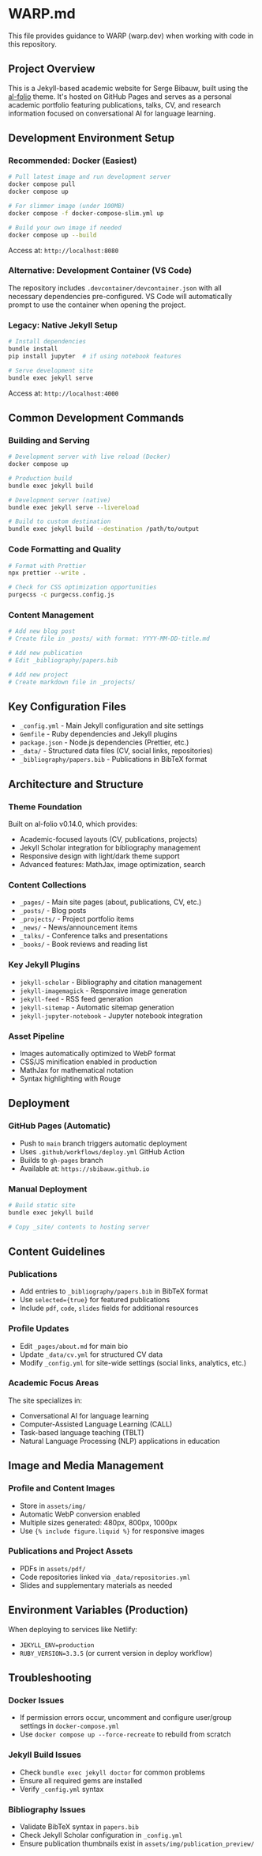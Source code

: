 # WARP.md

This file provides guidance to WARP (warp.dev) when working with code in this repository.

## Project Overview

This is a Jekyll-based academic website for Serge Bibauw, built using the [al-folio](https://github.com/alshedivat/al-folio) theme. It's hosted on GitHub Pages and serves as a personal academic portfolio featuring publications, talks, CV, and research information focused on conversational AI for language learning.

## Development Environment Setup

### Recommended: Docker (Easiest)
```bash
# Pull latest image and run development server
docker compose pull
docker compose up

# For slimmer image (under 100MB)
docker compose -f docker-compose-slim.yml up

# Build your own image if needed
docker compose up --build
```
Access at: `http://localhost:8080`

### Alternative: Development Container (VS Code)
The repository includes `.devcontainer/devcontainer.json` with all necessary dependencies pre-configured. VS Code will automatically prompt to use the container when opening the project.

### Legacy: Native Jekyll Setup
```bash
# Install dependencies
bundle install
pip install jupyter  # if using notebook features

# Serve development site
bundle exec jekyll serve
```
Access at: `http://localhost:4000`

## Common Development Commands

### Building and Serving
```bash
# Development server with live reload (Docker)
docker compose up

# Production build
bundle exec jekyll build

# Development server (native)
bundle exec jekyll serve --livereload

# Build to custom destination
bundle exec jekyll build --destination /path/to/output
```

### Code Formatting and Quality
```bash
# Format with Prettier
npx prettier --write .

# Check for CSS optimization opportunities
purgecss -c purgecss.config.js
```

### Content Management
```bash
# Add new blog post
# Create file in _posts/ with format: YYYY-MM-DD-title.md

# Add new publication
# Edit _bibliography/papers.bib

# Add new project
# Create markdown file in _projects/
```

## Key Configuration Files

- `_config.yml` - Main Jekyll configuration and site settings
- `Gemfile` - Ruby dependencies and Jekyll plugins
- `package.json` - Node.js dependencies (Prettier, etc.)
- `_data/` - Structured data files (CV, social links, repositories)
- `_bibliography/papers.bib` - Publications in BibTeX format

## Architecture and Structure

### Theme Foundation
Built on al-folio v0.14.0, which provides:
- Academic-focused layouts (CV, publications, projects)
- Jekyll Scholar integration for bibliography management
- Responsive design with light/dark theme support
- Advanced features: MathJax, image optimization, search

### Content Collections
- `_pages/` - Main site pages (about, publications, CV, etc.)
- `_posts/` - Blog posts
- `_projects/` - Project portfolio items
- `_news/` - News/announcement items
- `_talks/` - Conference talks and presentations
- `_books/` - Book reviews and reading list

### Key Jekyll Plugins
- `jekyll-scholar` - Bibliography and citation management
- `jekyll-imagemagick` - Responsive image generation
- `jekyll-feed` - RSS feed generation
- `jekyll-sitemap` - Automatic sitemap generation
- `jekyll-jupyter-notebook` - Jupyter notebook integration

### Asset Pipeline
- Images automatically optimized to WebP format
- CSS/JS minification enabled in production
- MathJax for mathematical notation
- Syntax highlighting with Rouge

## Deployment

### GitHub Pages (Automatic)
- Push to `main` branch triggers automatic deployment
- Uses `.github/workflows/deploy.yml` GitHub Action
- Builds to `gh-pages` branch
- Available at: `https://sbibauw.github.io`

### Manual Deployment
```bash
# Build static site
bundle exec jekyll build

# Copy _site/ contents to hosting server
```

## Content Guidelines

### Publications
- Add entries to `_bibliography/papers.bib` in BibTeX format
- Use `selected={true}` for featured publications
- Include `pdf`, `code`, `slides` fields for additional resources

### Profile Updates
- Edit `_pages/about.md` for main bio
- Update `_data/cv.yml` for structured CV data
- Modify `_config.yml` for site-wide settings (social links, analytics, etc.)

### Academic Focus Areas
The site specializes in:
- Conversational AI for language learning
- Computer-Assisted Language Learning (CALL)
- Task-based language teaching (TBLT)
- Natural Language Processing (NLP) applications in education

## Image and Media Management

### Profile and Content Images
- Store in `assets/img/`
- Automatic WebP conversion enabled
- Multiple sizes generated: 480px, 800px, 1000px
- Use `{% include figure.liquid %}` for responsive images

### Publications and Project Assets
- PDFs in `assets/pdf/`
- Code repositories linked via `_data/repositories.yml`
- Slides and supplementary materials as needed

## Environment Variables (Production)

When deploying to services like Netlify:
- `JEKYLL_ENV=production`
- `RUBY_VERSION=3.3.5` (or current version in deploy workflow)

## Troubleshooting

### Docker Issues
- If permission errors occur, uncomment and configure user/group settings in `docker-compose.yml`
- Use `docker compose up --force-recreate` to rebuild from scratch

### Jekyll Build Issues
- Check `bundle exec jekyll doctor` for common problems
- Ensure all required gems are installed
- Verify `_config.yml` syntax

### Bibliography Issues
- Validate BibTeX syntax in `papers.bib`
- Check Jekyll Scholar configuration in `_config.yml`
- Ensure publication thumbnails exist in `assets/img/publication_preview/`
